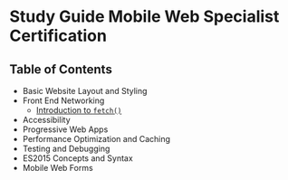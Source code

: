 # Study Guide Mobile Web Specialist Certification

## Table of Contents

* Basic Website Layout and Styling
* Front End Networking
  * [Introduction to `fetch()`](./front-end-networking/introduction-to-fetch.md)
* Accessibility
* Progressive Web Apps
* Performance Optimization and Caching
* Testing and Debugging
* ES2015 Concepts and Syntax
* Mobile Web Forms
